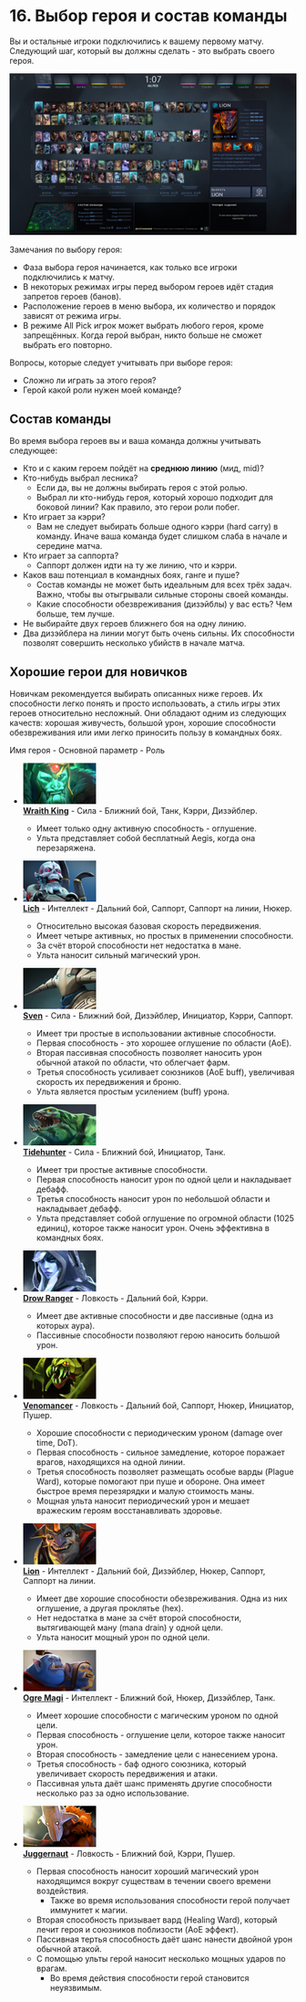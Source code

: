 # 16. Выбор героя и состав команды

Вы и остальные игроки подключились к вашему первому матчу. Следующий шаг, который вы должны сделать - это выбрать своего героя.

![Выбор героя](images/16.1_choose_hero.png)

Замечания по выбору героя:

* Фаза выбора героя начинается, как только все игроки подключились к матчу.
* В некоторых режимах игры перед выбором героев идёт стадия запретов героев (банов).
* Расположение героев в меню выбора, их количество и порядок зависят от режима игры.
* В режиме All Pick игрок может выбрать любого героя, кроме запрещённых. Когда герой выбран, никто больше не сможет выбрать его повторно.

Вопросы, которые следует учитывать при выборе героя:

* Сложно ли играть за этого героя?
* Герой какой роли нужен моей команде?

## Состав команды

Во время выбора героев вы и ваша команда должны учитывать следующее:

* Кто и с каким героем пойдёт на **среднюю линию** (мид, mid)?
* Кто-нибудь выбрал лесника?
    * Если да, вы не должны выбирать героя с этой ролью.
    * Выбрал ли кто-нибудь героя, который хорошо подходит для боковой линии? Как правило, это герои роли побег.
* Кто играет за кэрри?
    * Вам не следует выбирать больше одного кэрри (hard carry) в команду. Иначе ваша команда будет слишком слаба в начале и середине матча.
* Кто играет за саппорта?
    * Саппорт должен идти на ту же линию, что и кэрри.
* Каков ваш потенциал в командных боях, ганге и пуше?
    * Состав команды не может быть идеальным для всех трёх задач. Важно, чтобы вы отыгрывали сильные стороны своей команды.
    * Какие способности обезвреживания (дизэйблы) у вас есть? Чем больше, тем лучше.
* Не выбирайте двух героев ближнего боя на одну линию.
* Два дизэйблера на линии могут быть очень сильны. Их способности позволят совершить несколько убийств в начале матча.

## Хорошие герои для новичков

Новичкам рекомендуется выбирать описанных ниже героев. Их способности легко понять и просто использовать, а стиль игры этих героев относительно несложный. Они обладают одним из следующих качеств: хорошая живучесть, большой урон, хорошие способности обезвреживания или ими легко приносить пользу в командных боях.

Имя героя - Основной параметр - Роль

* ![Wraith King](images/16.2_wraith_king.png)<br/>
[**Wraith King**](https://dota2-ru.gamepedia.com/Wraith_King) - Сила - Ближний бой, Танк, Кэрри, Дизэйблер.
    * Имеет только одну активную способность - оглушение.
    * Ульта представляет собой бесплатный Aegis, когда она перезаряжена.


* ![Lich](images/16.3_lich.png)<br/>
[**Lich**](https://dota2-ru.gamepedia.com/Lich) - Интеллект - Дальний бой, Саппорт, Саппорт на линии, Нюкер.
    * Относительно высокая базовая скорость передвижения.
    * Имеет четыре активных, но простых в применении способности.
    * За счёт второй способности нет недостатка в мане.
    * Ульта наносит сильный магический урон.


* ![Sven](images/16.4_sven.png)<br/>
[**Sven**](https://dota2-ru.gamepedia.com/Sven) - Сила - Ближний бой, Дизэйблер, Инициатор, Кэрри, Саппорт.
    * Имеет три простые в использовании активные способности.
    * Первая способность - это хорошее оглушение по области (AoE).
    * Вторая пассивная способность позволяет наносить урон обычной атакой по области, что облегчает фарм.
    * Третья способность усиливает союзников (AoE buff), увеличивая скорость их передвижения и броню.
    * Ульта является простым усилением (buff) урона.


* ![Tidehunter](images/16.5_tidehunter.png)<br/>
[**Tidehunter**](https://dota2-ru.gamepedia.com/Tidehunter) - Сила - Ближний бой, Инициатор, Танк.
    * Имеет три простые активные способности.
    * Первая способность наносит урон по одной цели и накладывает дебафф.
    * Третья способность наносит урон по небольшой области и накладывает дебафф.
    * Ульта представляет собой оглушение по огромной области (1025 единиц), которое также наносит урон. Очень эффективна в командных боях.


* ![Drow Ranger](images/16.6_drow_ranger.png)<br/>
[**Drow Ranger**](https://dota2-ru.gamepedia.com/Drow_Ranger) - Ловкость - Дальний бой, Кэрри.
    * Имеет две активные способности и две пассивные (одна из которых аура).
    * Пассивные способности позволяют герою наносить большой урон.


* ![Venomancer](images/16.7_venomancer.png)<br/>
[**Venomancer**](https://dota2-ru.gamepedia.com/Venomancer) - Ловкость - Дальний бой, Саппорт, Нюкер, Инициатор, Пушер.
    * Хорошие способности с периодическим уроном (damage over time, DoT).
    * Первая способность - сильное замедление, которое поражает врагов, находящихся на одной линии.
    * Третья способность позволяет размещать особые варды (Plague Ward), которые помогают при пуше и обороне. Она имеет быстрое время перезярядки и малую стоимость маны.
    * Мощная ульта наносит периодический урон и мешает вражеским героям восстанавливать здоровье.


* ![Lion](images/16.8_lion.png)<br/>
[**Lion**](https://dota2-ru.gamepedia.com/Lion) - Интеллект - Дальний бой, Дизэйблер, Нюкер, Саппорт, Саппорт на линии.
    * Имеет две хорошие способности обезвреживания. Одна из них оглушение, а другая проклятье (hex).
    * Нет недостатка в мане за счёт второй способности, вытягивающей ману (mana drain) у одной цели.
    * Ульта наносит мощный урон по одной цели.


* ![Ogre Magi](images/16.9_ogre_magi.png)<br/>
[**Ogre Magi**](https://dota2-ru.gamepedia.com/Ogre_Magi) - Интеллект - Ближний бой, Нюкер, Дизэйблер, Танк.
    * Имеет хорошие способности с магическим уроном по одной цели.
    * Первая способность - оглушение цели, которое также наносит урон.
    * Вторая способность - замедление цели с нанесением урона.
    * Третья способность - баф одного союзника, который увеличивает скорость передвижения и атаки.
    * Пассивная ульта даёт шанс применять другие способности несколько раз за одно использование.


* ![Juggernaut](images/16.10_juggernaut.png)<br/>
[**Juggernaut**](https://dota2-ru.gamepedia.com/Juggernaut) - Ловкость - Ближний бой, Кэрри, Пушер.
    * Первая способность наносит хороший магический урон находящимся вокруг существам в течении своего времени воздействия.
        * Также во время использования способности герой получает иммунитет к магии.
    * Вторая способность призывает вард (Healing Ward), который лечит героя и союзников поблизости (AoE эффект).
    * Пассивная тертья способность даёт шанс нанести двойной урон обычной атакой.
    * С помощью ульты герой наносит несколько мощных ударов по врагам.
        * Во время действия способности герой становится неуязвимым.
